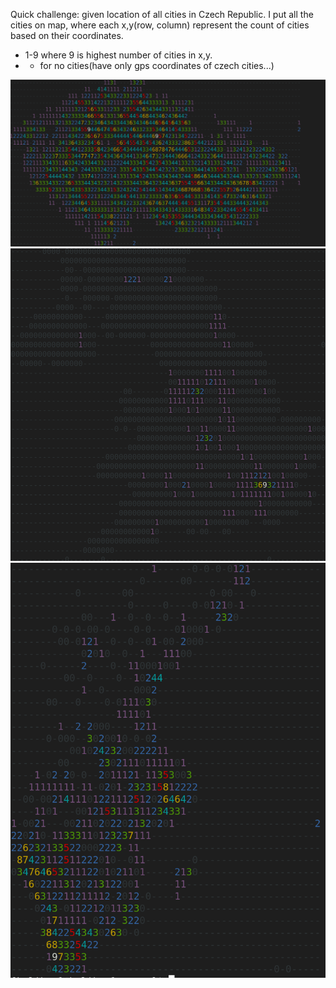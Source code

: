 Quick challenge: 
given location of all cities in Czech Republic. I put all the cities on map, where each x,y(row, column) represent the count of cities based on their coordinates. 
- 1-9 where 9 is highest number of cities in x,y.
- - for no cities(have only gps coordinates of czech cities...)

![Czech Republic](img/cz.png)
![UK](img/uk.png)
![Sweden](img/sw.png)
